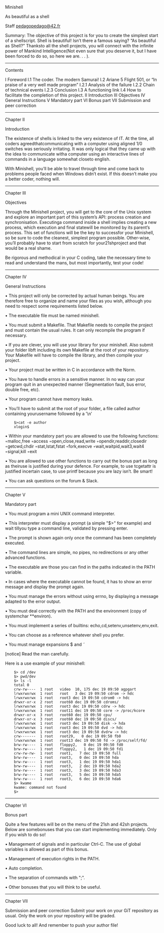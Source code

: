 Minishell

As beautiful as a shell

Staff pedagopedago@42.fr

Summary:  The objective of this project is for you to create the simplest start
of a shellscript. Shell is beautiful! Isn’t there a famous saying? “As beautiful
as Shell?” Thanksto all the shell projects, you will connect with the infinite
power of Mankind Intelligence(Not even sure that you deserve it, but I have been
forced to do so, so here we are. . . ).

--------------------------------------------------------------------------------

Contents


I   Foreword
    I.1 The coder. The modern Samurai!
    I.2 Ariane 5 Flight 501, or “In praise of a very well made program”
        I.2.1  Analysis of the failure
        I.2.2  Chain of technical events
        I.2.3  Conclusion 
    I.3 A functioning link
    I.4 How to facilitate the completion of this project.
II  Introduction
III Objectives
IV  General Instructions
V   Mandatory part
VI  Bonus part
VII Submission and peer correction

--------------------------------------------------------------------------------

Chapter II

Introduction

The existence of shells is linked to the very existence of IT. At the time, all
coders agreedthatcommunicating with a computer using aligned 1/0 switches was
seriously irritating. It was only logical that they came up with the idea to
communicate witha computer using an interactive lines of commands in a language
somewhat closeto english.

With Minishell, you’ll be able to travel through time and come back to problems
people faced when Windows didn’t exist. If this doesn’t make you a better coder,
nothing will.

--------------------------------------------------------------------------------

Chapter III

Objectives

Through the Minishell project, you will get to the core of the Unix system and
explore an important part of this system’s API: process creation and
synchronisation. Executinga command inside a shell implies creating a new
process, which execution and final statewill be monitored by its parent’s
process. This set of functions will be the key to successfor your Minishell,
so be sure to code the cleanest, simplest program possible. Other-wise, you’ll
probably have to start from scratch for your21shproject and that would be a real
shame.

Be rigorous and methodical in your C coding, take the necessary time to read
and understand the mans, but most importantly, test your code!

--------------------------------------------------------------------------------

Chapter IV

General Instructions

•   This project will only be corrected by actual human beings. You are
    therefore free to organize and name your files as you wish, although you
    need to respect some requirements listed below.

•   The executable file must be named minishell.

•   You must submit a Makefile. That Makefile needs to compile the project and 
    must contain the usual rules. It can only recompile the program if
    necessary.

•   If you are clever, you will use your library for your minishell. Also submit
    your folder libft including its own Makefile at the root of your repository.
    Your Makefile will have to compile the library, and then compile your
    project.

•   Your project must be written in C in accordance with the Norm.

•   You have to handle errors in a sensitive manner. In no way can your program
    quit in an unexpected manner (Segmentation fault, bus error, double free,
    etc).

•   Your program cannot have memory leaks.

•   You’ll have to submit at the root of your folder, a file called author
    containing yourusername followed by a ’\n’

        $>cat -e author
        xlogin$

•   Within your mandatory part you are allowed to use the following functions:
    ◦malloc,free
    ◦access
    ◦open,close,read,write
    ◦opendir,readdir,closedir
    ◦getcwd,chdir
    ◦stat,lstat,fstat
    ◦fork,execve
    ◦wait,waitpid,wait3,wait4
    ◦signal,kill
    ◦exit

•   You are allowed to use other functions to carry out the bonus part as long
    as theiruse is justified during your defence. For example, to use tcgetattr
    is justified incertain case, to use printf because you are lazy isn’t.
    Be smart!

•   You can ask questions on the forum & Slack.

--------------------------------------------------------------------------------

Chapter V

Mandatory part

•   You must program a mini UNIX command interpreter.

•   This interpreter must display a prompt (a simple "$>" for example) and wait
    tillyou type a command line, validated by pressing enter.
    
•   The prompt is shown again only once the command has been completely
    executed.

•   The command lines are simple, no pipes, no redirections or any other
    advanced functions.

•   The executable are those you can find in the paths indicated in the PATH
    variable.

•   In cases where the executable cannot be found, it has to show an error
    message and display the prompt again.

•   You must manage the errors without using errno, by displaying a message
    adapted to the error output.

•   You must deal correctly with the PATH and the environment (copy of 
    systemchar **environ).
    
•   You must implement a series of builtins: echo,cd,setenv,unsetenv,env,exit.

•   You can choose as a reference whatever shell you prefer.

•   You must manage expansions $ and ̃

[notice] Read the man carefully.


Here is a use example of your minishell:

        $> cd /dev
        $> pwd/dev
        $> ls -l
        total 0
        crw-rw----  1 root   video  10, 175 dec 19 09:50 agpgart
        lrwxrwxrwx  1 root   root   3 dec 19 09:50 cdrom -> hdc
        lrwxrwxrwx  1 root   root3 dec 19 09:50 cdrom0 -> hdc
        drwxr-xr-x  2 root   root60 dec 19 09:50 cdroms/
        lrwxrwxrwx  1 root   root3 dec 19 09:50 cdrw -> hdc
        lrwxrwxrwx  1 root   root11 dec 19 09:50 core -> /proc/kcore
        drwxr-xr-x  3 root   root60 dec 19 09:50 cpu/
        drwxr-xr-x  3 root   root60 dec 19 09:50 discs/
        lrwxrwxrwx  1 root   root3 dec 19 09:50 disk -> hda
        lrwxrwxrwx  1 root   root3 dec 19 09:50 dvd -> hdc
        lrwxrwxrwx  1 root   root3 dec 19 09:50 dvdrw -> hdc
        crw-------  1 root   root29,   0 dec 19 09:50 fb0
        lrwxrwxrwx  1 root   root13 dec 19 09:50 fd -> /proc/self/fd/
        brw-rw----  1 root   floppy2,   0 dec 19 09:50 fd0
        brw-rw----  1 root   floppy2,   1 dec 19 09:50 fd1
        crw-rw-rw-  1 root   root1,   7 dec 19 09:50 full
        brw-rw----  1 root   root3,   0 dec 19 09:50 hda
        brw-rw----  1 root   root3,   1 dec 19 09:50 hda1
        brw-rw----  1 root   root3,   2 dec 19 09:50 hda2
        brw-rw----  1 root   root3,   3 dec 19 09:50 hda3
        brw-rw----  1 root   root3,   5 dec 19 09:50 hda5
        brw-rw----  1 root   root3,   6 dec 19 09:50 hda6
        $> kwame
        kwame: command not found
        $>

--------------------------------------------------------------------------------

Chapter VI

Bonus part

Quite a few features will be on the menu of the 21sh and 42sh projects. Below
are somebonuses that you can start implementing immediately. Only if you wish to
do so!
 
•   Management of signals and in particular Ctrl-C. The use of global variables
    is allowed as part of this bonus.

•   Management of execution rights in the PATH.

•   Auto completion.

•   The separation of commands with ";".

•   Other bonuses that you will think to be useful.

--------------------------------------------------------------------------------

Chapter VII

Submission and peer correction Submit your work on your GiT repository as usual.
Only the work on your repository will be graded.

Good luck to all! And remember to push your author file!